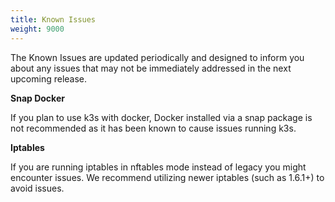 ```yaml
---
title: Known Issues
weight: 9000
---
```

The Known Issues are updated periodically and designed to inform you about any issues that may not be immediately addressed in the next upcoming release.

**Snap Docker**

If you plan to use k3s with docker, Docker installed via a snap package is not recommended as it has been known to cause issues running k3s.

**Iptables**

If you are running iptables in nftables mode instead of legacy you might encounter issues. We recommend utilizing newer iptables (such as 1.6.1+) to avoid issues.

